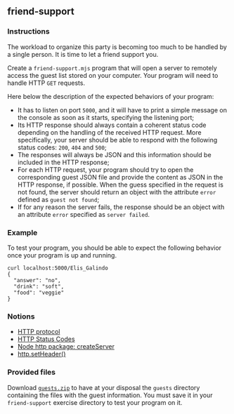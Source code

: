 ## friend-support

### Instructions

The workload to organize this party is becoming too much to be handled by a single person. It is time to let a friend support you.

Create a `friend-support.mjs` program that will open a server to remotely access the guest list stored on your computer. Your program will need to handle HTTP `GET` requests.

Here below the description of the expected behaviors of your program:

- It has to listen on port `5000`, and it will have to print a simple message on the console as soon as it starts, specifying the listening port;
- Its HTTP response should always contain a coherent status code depending on the handling of the received HTTP request. More specifically, your server should be able to respond with the following status codes: `200`, `404` and `500`;
- The responses will always be JSON and this information should be included in the HTTP response;
- For each HTTP request, your program should try to open the corresponding guest JSON file and provide the content as JSON in the HTTP response, if possible. When the guess specified in the request is not found, the server should return an object with the attribute `error` defined as `guest not found`;
- If for any reason the server fails, the response should be an object with an attribute `error` specified as `server failed`.

### Example

To test your program, you should be able to expect the following behavior once your program is up and running.

```shell
curl localhost:5000/Elis_Galindo
{
  "answer": "no",
  "drink": "soft",
  "food": "veggie"
}
```

### Notions

- [HTTP protocol](https://developer.mozilla.org/en-US/docs/Web/HTTP)
- [HTTP Status Codes](https://developer.mozilla.org/en-US/docs/Web/HTTP/Status)
- [Node http package: createServer](https://nodejs.org/docs/latest-v16.x/api/http.html#http_http_createserver_options_requestlistener)
- [http.setHeader()](https://nodejs.org/api/http.html#requestsetheadername-value)

### Provided files

Download [`guests.zip`](../tell-me-how-many/resources/guests.zip) to have at your disposal the `guests` directory containing the files with the guest information. You must save it in your `friend-support` exercise directory to test your program on it.
